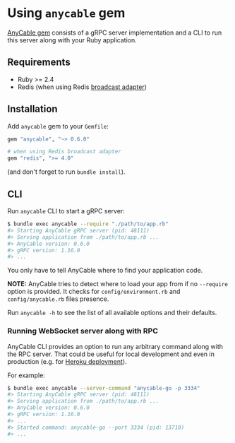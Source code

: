 # Using `anycable` gem

[AnyCable gem](https://github.com/anycable/anycable) consists of a gRPC server implementation and a CLI to run this server along with your Ruby application.

## Requirements
- Ruby >= 2.4
- Redis (when using Redis [broadcast adapter](./broadcast_adapters.md))

## Installation

Add `anycable` gem to your `Gemfile`:

```ruby
gem "anycable", "~> 0.6.0"

# when using Redis broadcast adapter
gem "redis", ">= 4.0"
```

(and don't forget to run `bundle install`).

## CLI

Run `anycable` CLI to start a gRPC server:

```sh
$ bundle exec anycable --require "./path/to/app.rb"
#> Starting AnyCable gRPC server (pid: 48111)
#> Serving application from ./path/to/app.rb ...
#> AnyCable version: 0.6.0
#> gRPC version: 1.16.0
#> ...
```

You only have to tell AnyCable where to find your application code.

**NOTE:** AnyCable tries to detect where to load your app from if no `--require` option is provided.
It checks for `config/environment.rb` and `config/anycable.rb` files presence.

Run `anycable -h` to see the list of all available options and their defaults.

### Running WebSocket server along with RPC

AnyCable CLI provides an option to run any arbitrary command along with the RPC server. That could be useful for local development and even in production (e.g. for [Heroku deployment](./heroku.md)).

For example:

```sh
$ bundle exec anycable --server-command "anycable-go -p 3334"
#> Starting AnyCable gRPC server (pid: 48111)
#> Serving application from ./path/to/app.rb ...
#> AnyCable version: 0.6.0
#> gRPC version: 1.16.0
#> ...
#> Started command: anycable-go --port 3334 (pid: 13710)
#> ...
```
